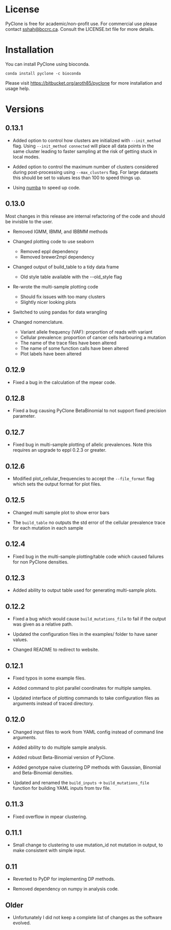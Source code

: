 # License

PyClone is free for academic/non-profit use. For commercial use please contact sshah@bccrc.ca. Consult the LICENSE.txt 
file for more details. 

# Installation

You can install PyClone using bioconda.

`conda install pyclone -c bioconda`

Please visit https://bitbucket.org/aroth85/pyclone for more installation and usage help.

# Versions

## 0.13.1

- Added option to control how clusters are initialized with `--init_method` flag.
Using `--init_method connected` will place all data points in the same cluster leading to faster sampling at the risk of getting stuck in local modes.

- Added option to control the maximum number of clusters considered during post-processing using `--max_clusters` flag.
For large datasets this should be set to values less than 100 to speed things up.

- Using [numba](https://numba.pydata.org/) to speed up code.

## 0.13.0

Most changes in this release are internal refactoring of the code and should be invisble to the user.

- Removed IGMM, IBMM, and IBBMM methods

- Changed plotting code to use seaborn
	- Removed eppl dependency
	- Removed brewer2mpl dependency

- Changed output of build_table to a tidy data frame
	- Old style table available with the --old_style flag
	
- Re-wrote the multi-sample plotting code
	- Should fix issues with too many clusters
	- Slightly nicer looking plots

- Switched to using pandas for data wrangling

- Changed nomenclature.
	- Variant allele frequency (VAF): proportion of reads with variant
	- Cellular prevalence: proportion of cancer cells harbouring a mutation
	- The name of the trace files have been altered
	- The name of some function calls have been altered
	- Plot labels have been altered

## 0.12.9

* Fixed a bug in the calculation of the mpear code.

## 0.12.8

* Fixed a bug causing PyClone BetaBinomial to not support fixed precision parameter.

## 0.12.7

* Fixed bug in multi-sample plotting of allelic prevalences. Note this requires an upgrade to eppl 0.2.3 or greater.

## 0.12.6

* Modified plot_cellular_frequencies to accept the `--file_format` flag which sets the output format for plot files.

## 0.12.5

* Changed multi sample plot to show error bars

* The `build_table` no outputs the std error of the cellular prevalence trace for each mutation in each sample 

## 0.12.4

* Fixed bug in the multi-sample plotting/table code which caused failures for non PyClone densities.

## 0.12.3

* Added ability to output table used for generating multi-sample plots.

## 0.12.2

* Fixed a bug which would cause `build_mutations_file` to fail if the output was given as a relative path.

* Updated the configuration files in the examples/ folder to have saner values.

* Changed README to redirect to website.

## 0.12.1

* Fixed typos in some example files.

* Added command to plot parallel coordinates for multiple samples.

* Updated interface of plotting commands to take configuration files as arguments instead of traced directory.

## 0.12.0

* Changed input files to work from YAML config instead of command line arguments.

* Added ability to do multiple sample analysis.

* Added robust Beta-Binomial version of PyClone.

* Added genotype naive clustering DP methods with Gaussian, Binomial and Beta-Binomial densities.

* Updated and renamed the `build_inputs` -> `build_mutations_file` function for building YAML inputs from tsv file.

## 0.11.3

* Fixed overflow in mpear clustering.

## 0.11.1

* Small change to clustering to use mutation_id not mutation in output, to make consistent with simple input.

## 0.11

* Reverted to PyDP for implementing DP methods.

* Removed dependency on numpy in analysis code.

## Older

* Unfortunately I did not keep a complete list of changes as the software evolved.
